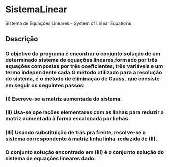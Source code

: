# SistemaLinear
Sistema de Equações Lineares - System of Linear Equations

## Descrição

### O objetivo do programa é encontrar o conjunto solução de um determinado sistema de equações lineares,formado por três equações compostas por três coeficientes, três variáveis e um termo independente cada.O método utilizado para a resolução do sistema, é o método de eliminação de Gauss, que consiste em seguir os seguintes passos:
###    (I)   Escreve-se a matriz aumentada do sistema.
###    (II)  Usa-se operações elementares com as linhas para reduzir a matriz aumentada à forma escalonada por linhas.
###    (III) Usando substituição de trás pra frente, resolve-se o sistema correspondente à matriz linha linha-reduzida de (II).
### O conjunto solução encontrado em (III) é o conjunto solução do sistema de equações lineares dado.
